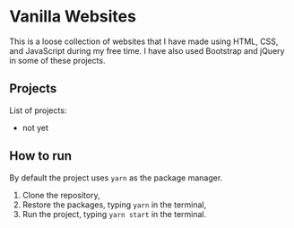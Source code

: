 # Vanilla Websites

This is a loose collection of websites that I have made using HTML, CSS, and JavaScript during my free time. I have also used Bootstrap and jQuery in some of these projects.

## Projects

List of projects:
- not yet

## How to run

By default the project uses `yarn` as the package manager.

1. Clone the repository,
2. Restore the packages, typing `yarn` in the terminal,
3. Run the project, typing `yarn start` in the terminal.
